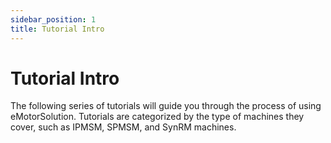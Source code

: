 ```yaml
---
sidebar_position: 1
title: Tutorial Intro
---
```


# Tutorial Intro

The following series of tutorials will guide you through the process of using eMotorSolution.
Tutorials are categorized by the type of machines they cover, such as IPMSM, SPMSM, and SynRM machines.


